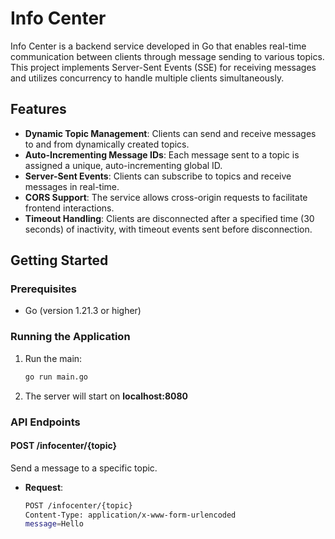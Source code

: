 # Info Center

Info Center is a backend service developed in Go that enables real-time communication between clients through message sending to various topics. This project implements Server-Sent Events (SSE) for receiving messages and utilizes concurrency to handle multiple clients simultaneously.

## Features

- **Dynamic Topic Management**: Clients can send and receive messages to and from dynamically created topics.
- **Auto-Incrementing Message IDs**: Each message sent to a topic is assigned a unique, auto-incrementing global ID.
- **Server-Sent Events**: Clients can subscribe to topics and receive messages in real-time.
- **CORS Support**: The service allows cross-origin requests to facilitate frontend interactions.
- **Timeout Handling**: Clients are disconnected after a specified time (30 seconds) of inactivity, with timeout events sent before disconnection.

## Getting Started

### Prerequisites

- Go (version 1.21.3 or higher)

### Running the Application

1. Run the main:
   ```bash
   go run main.go
   
2. The server will start on **localhost:8080**

### API Endpoints

#### POST /infocenter/{topic}
Send a message to a specific topic.

- **Request**:
  ```bash
  POST /infocenter/{topic}
  Content-Type: application/x-www-form-urlencoded
  message=Hello


